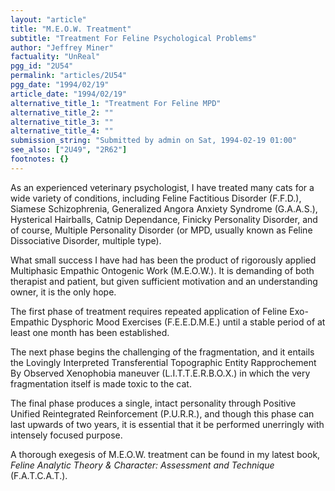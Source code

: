 ```yaml
---
layout: "article"
title: "M.E.O.W. Treatment"
subtitle: "Treatment For Feline Psychological Problems"
author: "Jeffrey Miner"
factuality: "UnReal"
pgg_id: "2U54"
permalink: "articles/2U54"
pgg_date: "1994/02/19"
article_date: "1994/02/19"
alternative_title_1: "Treatment For Feline MPD"
alternative_title_2: ""
alternative_title_3: ""
alternative_title_4: ""
submission_string: "Submitted by admin on Sat, 1994-02-19 01:00"
see_also: ["2U49", "2R62"]
footnotes: {}
---
```

<div>
<p>As an experienced veterinary psychologist, I have treated many cats for a wide variety of conditions, including Feline Factitious Disorder (F.F.D.), Siamese Schizophrenia, Generalized Angora Anxiety Syndrome (G.A.A.S.), Hysterical Hairballs, Catnip Dependance, Finicky Personality Disorder, and of course, Multiple Personality Disorder (or MPD, usually known as Feline Dissociative Disorder, multiple type).</p>
<p>What small success I have had has been the product of rigorously applied Multiphasic Empathic Ontogenic Work (M.E.O.W.). It is demanding of both therapist and patient, but given sufficient motivation and an understanding owner, it is the only hope.</p>
<p>The first phase of treatment requires repeated application of Feline Exo-Empathic Dysphoric Mood Exercises (F.E.E.D.M.E.) until a stable period of at least one month has been established.</p>
<p>The next phase begins the challenging of the fragmentation, and it entails the Lovingly Interpreted Transferential Topographic Entity Rapprochement By Observed Xenophobia maneuver (L.I.T.T.E.R.B.O.X.) in which the very fragmentation itself is made toxic to the cat.</p>
<p>The final phase produces a single, intact personality through Positive Unified Reintegrated Reinforcement (P.U.R.R.), and though this phase can last upwards of two years, it is essential that it be performed unerringly with intensely focused purpose.</p>
<p>A thorough exegesis of M.E.O.W. treatment can be found in my latest book, <em>Feline Analytic Theory &amp; Character: Assessment and Technique</em> (F.A.T.C.A.T.).</p>
</div>

